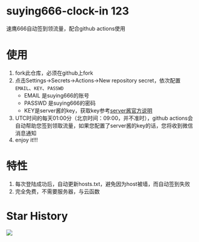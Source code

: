 # suying666-clock-in 123

速鹰666自动签到领流量，配合github actions使用

# 使用
1. fork此仓库，必须在github上fork
2. 点击Settings->Secrets->Actions->New repository secret，依次配置`EMAIL`、`KEY`、`PASSWD`
    - EMAIL 是suying666的账号
    - PASSWD 是suying666的密码
    - KEY是server酱的key，获取key参考[server酱官方说明](http://sc.ftqq.com/3.version)
3. UTC时间的每天01:00分（北京时间：09:00，并不准时），github actions会自动帮助您签到领取流量，如果您配置了server酱的key的话，您将收到微信消息通知
4. enjoy it!!!

# 特性

1. 每次登陆成功后，自动更新hosts.txt，避免因为host被墙，而自动签到失败
2. 完全免费，不需要服务器，与云函数

# Star History

![](https://starchart.cc/ZimoLoveShuang/suying666-clock-in.svg?variant=adaptive)
